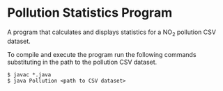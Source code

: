 # Pollution Statistics Program
A program that calculates and displays statistics for a NO<sub>2</sub> pollution CSV dataset.

To compile and execute the program run the following commands substituting in the path to the pollution CSV dataset.
```shell
$ javac *.java
$ java Pollution <path to CSV dataset>
```
